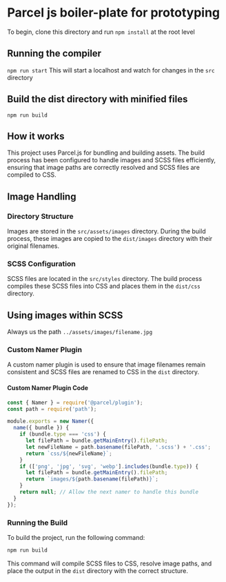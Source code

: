 # Parcel js boiler-plate for prototyping

To begin, clone this directory and run `npm install` at the root level

## Running the compiler

`npm run start` This will start a localhost and watch for changes in the `src` directory

## Build the dist directory with minified files

`npm run build`

## How it works

This project uses Parcel.js for bundling and building assets. The build process has been configured to handle images and SCSS files efficiently, ensuring that image paths are correctly resolved and SCSS files are compiled to CSS.

## Image Handling

### Directory Structure

Images are stored in the `src/assets/images` directory. During the build process, these images are copied to the `dist/images` directory with their original filenames.

### SCSS Configuration

SCSS files are located in the `src/styles` directory. The build process compiles these SCSS files into CSS and places them in the `dist/css` directory.

## Using images within SCSS

Always us the path `../assets/images/filename.jpg`

### Custom Namer Plugin

A custom namer plugin is used to ensure that image filenames remain consistent and SCSS files are renamed to CSS in the `dist` directory.

#### Custom Namer Plugin Code

```javascript
const { Namer } = require('@parcel/plugin');
const path = require('path');

module.exports = new Namer({
  name({ bundle }) {
    if (bundle.type === 'css') {
      let filePath = bundle.getMainEntry().filePath;
      let newFileName = path.basename(filePath, '.scss') + '.css';
      return `css/${newFileName}`;
    }
    if (['png', 'jpg', 'svg', 'webp'].includes(bundle.type)) {
      let filePath = bundle.getMainEntry().filePath;
      return `images/${path.basename(filePath)}`;
    }
    return null; // Allow the next namer to handle this bundle
  }
});
```

### Running the Build

To build the project, run the following command:

```bash
npm run build
```

This command will compile SCSS files to CSS, resolve image paths, and place the output in the `dist` directory with the correct structure.
